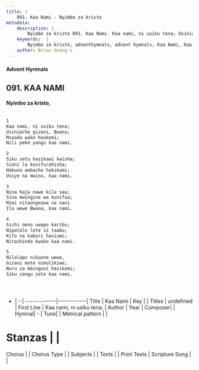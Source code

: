 ```yaml
---
title: |
    091. Kaa Nami - Nyimbo za kristo
metadata:
    description: |
        Nyimbo za kristo 091. Kaa Nami. Kaa nami, ni usiku tena; Usiniache gizani, Bwana; Msaada wako haukomi; Nili peke yangu kaa nami.  
    keywords:  |
        Nyimbo za kristo, adventhymnals, advent hymnals, Kaa Nami, Kaa nami, ni usiku tena;. 
    author: Brian Onang'o
---
```


#### Advent Hymnals
## 091. KAA NAMI
####  Nyimbo za kristo,

```txt

1
Kaa nami, ni usiku tena;
Usiniache gizani, Bwana;
Msaada wako haukomi;
Nili peke yangu kaa nami.

2
Siku zetu hazikawi kwisha;
Sioni la kunifurahisha;
Hakuna ambacho hakikomi;
Usiye na mwiso, kaa nami.

3
Nina haja nawe kila saa;
Sina mwingine wa kunifaa;
Mimi nitaongozwa na nani
Ila wewe Bwana, kaa nami.

4
Sichi neno uwapo karibu;
Nipatalo lote si taabu;
Kifo na kaburi haviumi;
Nitashinda kwako kaa nami.

5
Nilalapo nikuone wewe,
Gizani mote nimulikiwe;
Nuru za mbinguni hazikomi;
Siku zangu zote kaa nami.





```

- |   -  |
-------------|------------|
Title | Kaa Nami |
Key |  |
Titles | undefined |
First Line | Kaa nami, ni usiku tena; |
Author | 
Year | 
Composer| |
Hymnal|  - |
Tune|  |
Metrical pattern | |
# Stanzas |  |
Chorus |  |
Chorus Type |  |
Subjects | |
Texts |  |
Print Texts | 
Scripture Song |  |
    
